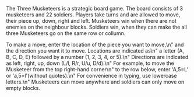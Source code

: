  The Three Musketeers is a strategic board game. The board consists of 3 musketeers and 22 soldiers.
 Players take turns and are allowed to move, their piece up, down, right and left.
 Musketeers win when there are not enemies on the neighbour blocks.
 Soldiers win, when they can make the all three Musketeers go on the same row or collumn.
 
 To make a move, enter the location of the piece you want to move,\n"
 and the direction you want it to move. Locations are indicated as\n"
 a letter (A, B, C, D, E) followed by a number (1, 2, 3, 4, or 5).\n"
 Directions are indicated as left, right, up, down (L/l, R/r, U/u, D/d).\n"
 For example, to move the Musketeer from the top right-hand corner\n"
 to the row below, enter 'A,5=L' or 'a,5=l'(without quotes).\n"
 For convenience in typing, use lowercase letters.\n"
 Musketeers can move anywhere and soldiers can only move on empty blocks.
